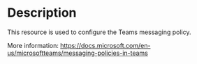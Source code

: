 # Description

This resource is used to configure the Teams messaging policy.

More information: https://docs.microsoft.com/en-us/microsoftteams/messaging-policies-in-teams
